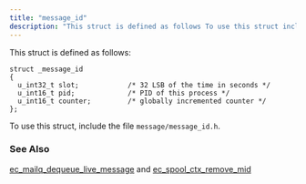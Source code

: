 ```yaml
---
title: "message_id"
description: "This struct is defined as follows To use this struct include the file message message id h ec mailq dequeue live message and ec spool ctx remove mid..."
---
```


This struct is defined as follows:

```
struct _message_id
{
  u_int32_t slot;            /* 32 LSB of the time in seconds */
  u_int16_t pid;             /* PID of this process */
  u_int16_t counter;         /* globally incremented counter */
};
```

To use this struct, include the file `message/message_id.h`.

### <a name="idp41883280"></a> See Also

[ec_mailq_dequeue_live_message](/momentum/3/3-api/apis-ec-mailq-dequeue-live-message) and [ec_spool_ctx_remove_mid](/momentum/3/3-api/apis-ec-spool-ctx-remove-mid)